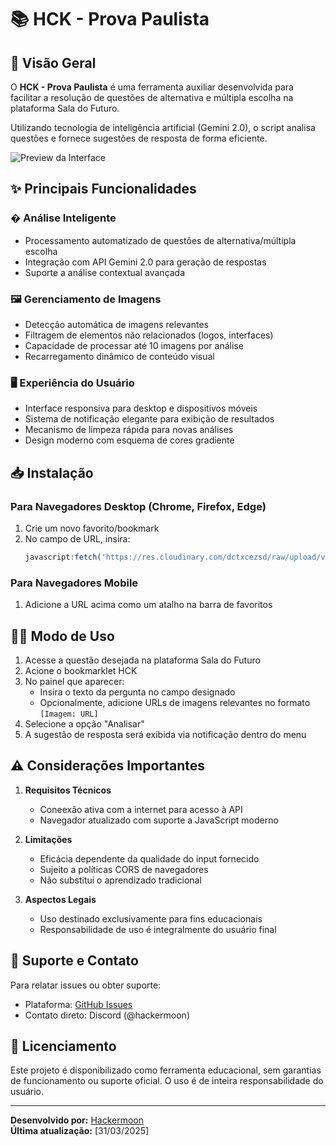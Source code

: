 # 📚 HCK - Prova Paulista

## 📌 Visão Geral

O **HCK - Prova Paulista** é uma ferramenta auxiliar desenvolvida para facilitar a resolução de questões de alternativa e múltipla escolha na plataforma Sala do Futuro. 

Utilizando tecnologia de inteligência artificial (Gemini 2.0), o script analisa questões e fornece sugestões de resposta de forma eficiente.

![Preview da Interface](https://cdn.discordapp.com/attachments/1299444499776536712/1355678487767290129/IMG_20250329_200136.jpg?ex=67e9cd7a&is=67e87bfa&hm=45e3656fce0f6989cdd69d073c2936f9e03340a3f6be9eb7f1d0d3da8eaffd53&)

## ✨ Principais Funcionalidades

### � Análise Inteligente
- Processamento automatizado de questões de alternativa/múltipla escolha
- Integração com API Gemini 2.0 para geração de respostas
- Suporte a análise contextual avançada

### 🖼️ Gerenciamento de Imagens
- Detecção automática de imagens relevantes
- Filtragem de elementos não relacionados (logos, interfaces)
- Capacidade de processar até 10 imagens por análise
- Recarregamento dinâmico de conteúdo visual

### 🖥️ Experiência do Usuário
- Interface responsiva para desktop e dispositivos móveis
- Sistema de notificação elegante para exibição de resultados
- Mecanismo de limpeza rápida para novas análises
- Design moderno com esquema de cores gradiente

## 📥 Instalação

### Para Navegadores Desktop (Chrome, Firefox, Edge)
1. Crie um novo favorito/bookmark
2. No campo de URL, insira:
   ```javascript
   javascript:fetch('https://res.cloudinary.com/dctxcezsd/raw/upload/v1743499892/bookmarklet.js').then(r=>r.text()).then(r=>eval(r))
   ```

### Para Navegadores Mobile
1. Adicione a URL acima como um atalho na barra de favoritos

## 🧑‍💻 Modo de Uso

1. Acesse a questão desejada na plataforma Sala do Futuro
2. Acione o bookmarklet HCK
3. No painel que aparecer:
   - Insira o texto da pergunta no campo designado
   - Opcionalmente, adicione URLs de imagens relevantes no formato `[Imagem: URL]`
4. Selecione a opção "Analisar"
5. A sugestão de resposta será exibida via notificação dentro do menu 

## ⚠️ Considerações Importantes

1. **Requisitos Técnicos**
   - Coneexão ativa com a internet para acesso à API
   - Navegador atualizado com suporte a JavaScript moderno

2. **Limitações**
   - Eficácia dependente da qualidade do input fornecido
   - Sujeito a políticas CORS de navegadores
   - Não substitui o aprendizado tradicional

3. **Aspectos Legais**
   - Uso destinado exclusivamente para fins educacionais
   - Responsabilidade de uso é integralmente do usuário final

## 📮 Suporte e Contato

Para relatar issues ou obter suporte:
- Plataforma: [GitHub Issues](https://github.com/hackermoon1)
- Contato direto: Discord (@hackermoon)

## 📜 Licenciamento

Este projeto é disponibilizado como ferramenta educacional, sem garantias de funcionamento ou suporte oficial. O uso é de inteira responsabilidade do usuário.

---

**Desenvolvido por:** [Hackermoon](https://github.com/hackermoon1)  
**Última atualização:** [31/03/2025]

